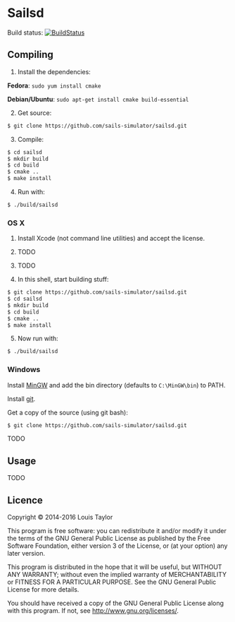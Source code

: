Sailsd
======

Build status: [![BuildStatus](https://travis-ci.org/sails-simulator/sailsd.svg?branch=master)](https://travis-ci.org/sails-simulator/sailsd)

Compiling
---------

  1. Install the dependencies:

  __Fedora__: `sudo yum install cmake`

  __Debian/Ubuntu__: `sudo apt-get install cmake build-essential`

  2. Get source:

  ```bash
  $ git clone https://github.com/sails-simulator/sailsd.git
  ```

  3. Compile:

  ```bash
  $ cd sailsd
  $ mkdir build
  $ cd build
  $ cmake ..
  $ make install
  ```

  4. Run with:

  ```bash
  $ ./build/sailsd
  ```

### OS X

  1. Install Xcode (not command line utilities) and accept the license.

  2. TODO

  3. TODO

  4. In this shell, start building stuff:

  ```bash
  $ git clone https://github.com/sails-simulator/sailsd.git
  $ cd sailsd
  $ mkdir build
  $ cd build
  $ cmake ..
  $ make install
  ```

  5. Now run with:

  ```bash
  $ ./build/sailsd
  ```

### Windows

Install [MinGW](http://www.mingw.org/) and add the bin directory (defaults to
`C:\MinGW\bin`) to PATH.

Install [git](http://git-scm.com/download/win).

Get a copy of the source (using git bash):

```bash
$ git clone https://github.com/sails-simulator/sailsd.git
```

TODO


Usage
-----

TODO

Licence
-------

Copyright © 2014-2016 Louis Taylor

This program is free software: you can redistribute it and/or modify it under
the terms of the GNU General Public License as published by the Free Software
Foundation, either version 3 of the License, or (at your option) any later
version.

This program is distributed in the hope that it will be useful, but WITHOUT ANY
WARRANTY; without even the implied warranty of MERCHANTABILITY or FITNESS FOR A
PARTICULAR PURPOSE.  See the GNU General Public License for more details.

You should have received a copy of the GNU General Public License along with
this program.  If not, see <http://www.gnu.org/licenses/>.
